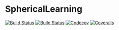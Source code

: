 # SphericalLearning

[![Build Status](https://travis-ci.com/chelate/SphericalLearning.jl.svg?branch=master)](https://travis-ci.com/chelate/SphericalLearning.jl)
[![Build Status](https://ci.appveyor.com/api/projects/status/github/chelate/SphericalLearning.jl?svg=true)](https://ci.appveyor.com/project/chelate/SphericalLearning-jl)
[![Codecov](https://codecov.io/gh/chelate/SphericalLearning.jl/branch/master/graph/badge.svg)](https://codecov.io/gh/chelate/SphericalLearning.jl)
[![Coveralls](https://coveralls.io/repos/github/chelate/SphericalLearning.jl/badge.svg?branch=master)](https://coveralls.io/github/chelate/SphericalLearning.jl?branch=master)
